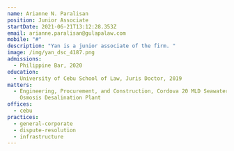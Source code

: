 ```yaml
---
name: Arianne N. Paralisan
position: Junior Associate
startDate: 2021-06-21T13:12:28.353Z
email: arianne.paralisan@gulapalaw.com
mobile: "#"
description: "Yan is a junior associate of the firm. "
image: /img/yan_dsc_4187.png
admissions:
  - Philippine Bar, 2020
education:
  - University of Cebu School of Law, Juris Doctor, 2019
matters:
  - Engineering, Procurement, and Construction, Cordova 20 MLD Seawater Reverse
    Osmosis Desalination Plant
offices:
  - cebu
practices:
  - general-corporate
  - dispute-resolution
  - infrastructure
---
```

